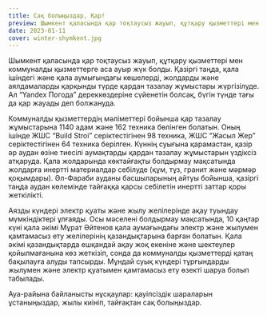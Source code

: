 ```yaml
---
title: Сақ болыңыздар, Қар!
preview: Шымкент қаласында қар тоқтаусыз жауып, құтқару қызметтері мен коммуналды қызметтерге аса ауыр жүк болды.
date: 2023-01-11
cover: winter-shymkent.jpg
---
```

Шымкент қаласында қар тоқтаусыз жауып, құтқару қызметтері мен коммуналды қызметтерге аса ауыр жүк болды. Қазіргі таңда, қала ішіндегі және қала аумығындағы көшелерді, жолдарды және аялдамаларды қарқынды түрде қардан тазалау жұмыстары жүргізілуде. Ал “Yandex Погода” дереккөздеріне сүйенетін болсақ, бүгін түнде тағы да қар жауады деп болжануда. 

Коммуналды қызметтердің мәліметтері бойынша қар тазалау жұмыстарына 1140 адам және 162 техника бөлінген болатын. Оның ішінде ЖШС “Build Stroi” серіктестігінен 98 техника, ЖШС “Жасыл Жер” серіктестігінен 64 техника берілген. Күннің суығына қарамастан, қазір әр аудан өзіне тиесілі аумақтарды қардан тазалау жұмыстарын үздіксіз атқаруда. Қала жолдарында көктайғақты болдырмау мақсатында жолдарға инертті материалдар себілуде (құм, тұз, гранит және мәрмәр қоқымдары). Әл-Фараби ауданы басшыларының айтуы бойынша, қазіргі таңда аудан көлемінде тайғаққа қарсы себілетін инертті заттар қоры жеткілікті.

Аязды күндері  электр қуаты және жылу желілерінде ақау туындау мүмкіндіктері ұлғаяды. Осы мәселені болдырмау мақсатында, 10 қаңтар күні қала әкімі Мұрат Әйтенов қала аумағындағы электр және жылумен қамтамасыз ету желілерінің қазандықтарына барған болатын. Қала әкімі қазандықтарда ешқандай ақау жоқ екеніне және шектеулер қойылмағанына көз жеткізіп, сонда да коммуналды қызметтерді қатаң бақылауға алуды тапсырды. Мұндай суық күндері тұрғындарды жылумен және электр қуатымен қамтамасыз ету өзекті шаруа болып табылады.

Ауа-райына байланысты нұсқаулар: қауіпсіздік шараларын ұстаныңыздар, жылы киініп, тайғақтан сақ болыңыздар. 